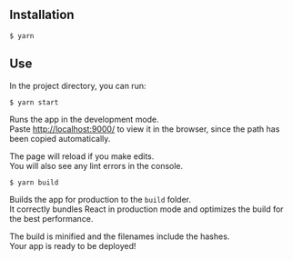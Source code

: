 ## Installation

```shell
$ yarn
```

## Use

In the project directory, you can run:

```shell
$ yarn start
```

Runs the app in the development mode.\
Paste [http://localhost:9000/](http://localhost:9000/) to view it in the browser, since the path has been copied automatically.

The page will reload if you make edits.\
You will also see any lint errors in the console.

```shell
$ yarn build
```

Builds the app for production to the `build` folder.\
It correctly bundles React in production mode and optimizes the build for the best performance.

The build is minified and the filenames include the hashes.\
Your app is ready to be deployed!
